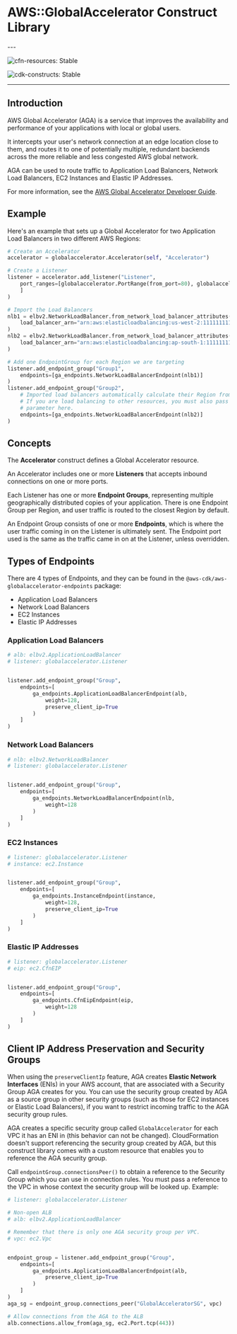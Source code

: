 # AWS::GlobalAccelerator Construct Library

<!--BEGIN STABILITY BANNER-->---


![cfn-resources: Stable](https://img.shields.io/badge/cfn--resources-stable-success.svg?style=for-the-badge)

![cdk-constructs: Stable](https://img.shields.io/badge/cdk--constructs-stable-success.svg?style=for-the-badge)

---
<!--END STABILITY BANNER-->

## Introduction

AWS Global Accelerator (AGA) is a service that improves the availability and
performance of your applications with local or global users.

It intercepts your user's network connection at an edge location close to
them, and routes it to one of potentially multiple, redundant backends across
the more reliable and less congested AWS global network.

AGA can be used to route traffic to Application Load Balancers, Network Load
Balancers, EC2 Instances and Elastic IP Addresses.

For more information, see the [AWS Global
Accelerator Developer Guide](https://docs.aws.amazon.com/AWSCloudFormation/latest/UserGuide/AWS_GlobalAccelerator.html).

## Example

Here's an example that sets up a Global Accelerator for two Application Load
Balancers in two different AWS Regions:

```python
# Create an Accelerator
accelerator = globalaccelerator.Accelerator(self, "Accelerator")

# Create a Listener
listener = accelerator.add_listener("Listener",
    port_ranges=[globalaccelerator.PortRange(from_port=80), globalaccelerator.PortRange(from_port=443)
    ]
)

# Import the Load Balancers
nlb1 = elbv2.NetworkLoadBalancer.from_network_load_balancer_attributes(self, "NLB1",
    load_balancer_arn="arn:aws:elasticloadbalancing:us-west-2:111111111111:loadbalancer/app/my-load-balancer1/e16bef66805b"
)
nlb2 = elbv2.NetworkLoadBalancer.from_network_load_balancer_attributes(self, "NLB2",
    load_balancer_arn="arn:aws:elasticloadbalancing:ap-south-1:111111111111:loadbalancer/app/my-load-balancer2/5513dc2ea8a1"
)

# Add one EndpointGroup for each Region we are targeting
listener.add_endpoint_group("Group1",
    endpoints=[ga_endpoints.NetworkLoadBalancerEndpoint(nlb1)]
)
listener.add_endpoint_group("Group2",
    # Imported load balancers automatically calculate their Region from the ARN.
    # If you are load balancing to other resources, you must also pass a `region`
    # parameter here.
    endpoints=[ga_endpoints.NetworkLoadBalancerEndpoint(nlb2)]
)
```

## Concepts

The **Accelerator** construct defines a Global Accelerator resource.

An Accelerator includes one or more **Listeners** that accepts inbound
connections on one or more ports.

Each Listener has one or more **Endpoint Groups**, representing multiple
geographically distributed copies of your application. There is one Endpoint
Group per Region, and user traffic is routed to the closest Region by default.

An Endpoint Group consists of one or more **Endpoints**, which is where the
user traffic coming in on the Listener is ultimately sent. The Endpoint port
used is the same as the traffic came in on at the Listener, unless overridden.

## Types of Endpoints

There are 4 types of Endpoints, and they can be found in the
`@aws-cdk/aws-globalaccelerator-endpoints` package:

* Application Load Balancers
* Network Load Balancers
* EC2 Instances
* Elastic IP Addresses

### Application Load Balancers

```python
# alb: elbv2.ApplicationLoadBalancer
# listener: globalaccelerator.Listener


listener.add_endpoint_group("Group",
    endpoints=[
        ga_endpoints.ApplicationLoadBalancerEndpoint(alb,
            weight=128,
            preserve_client_ip=True
        )
    ]
)
```

### Network Load Balancers

```python
# nlb: elbv2.NetworkLoadBalancer
# listener: globalaccelerator.Listener


listener.add_endpoint_group("Group",
    endpoints=[
        ga_endpoints.NetworkLoadBalancerEndpoint(nlb,
            weight=128
        )
    ]
)
```

### EC2 Instances

```python
# listener: globalaccelerator.Listener
# instance: ec2.Instance


listener.add_endpoint_group("Group",
    endpoints=[
        ga_endpoints.InstanceEndpoint(instance,
            weight=128,
            preserve_client_ip=True
        )
    ]
)
```

### Elastic IP Addresses

```python
# listener: globalaccelerator.Listener
# eip: ec2.CfnEIP


listener.add_endpoint_group("Group",
    endpoints=[
        ga_endpoints.CfnEipEndpoint(eip,
            weight=128
        )
    ]
)
```

## Client IP Address Preservation and Security Groups

When using the `preserveClientIp` feature, AGA creates
**Elastic Network Interfaces** (ENIs) in your AWS account, that are
associated with a Security Group AGA creates for you. You can use the
security group created by AGA as a source group in other security groups
(such as those for EC2 instances or Elastic Load Balancers), if you want to
restrict incoming traffic to the AGA security group rules.

AGA creates a specific security group called `GlobalAccelerator` for each VPC
it has an ENI in (this behavior can not be changed). CloudFormation doesn't
support referencing the security group created by AGA, but this construct
library comes with a custom resource that enables you to reference the AGA
security group.

Call `endpointGroup.connectionsPeer()` to obtain a reference to the Security Group
which you can use in connection rules. You must pass a reference to the VPC in whose
context the security group will be looked up. Example:

```python
# listener: globalaccelerator.Listener

# Non-open ALB
# alb: elbv2.ApplicationLoadBalancer

# Remember that there is only one AGA security group per VPC.
# vpc: ec2.Vpc


endpoint_group = listener.add_endpoint_group("Group",
    endpoints=[
        ga_endpoints.ApplicationLoadBalancerEndpoint(alb,
            preserve_client_ip=True
        )
    ]
)
aga_sg = endpoint_group.connections_peer("GlobalAcceleratorSG", vpc)

# Allow connections from the AGA to the ALB
alb.connections.allow_from(aga_sg, ec2.Port.tcp(443))
```
